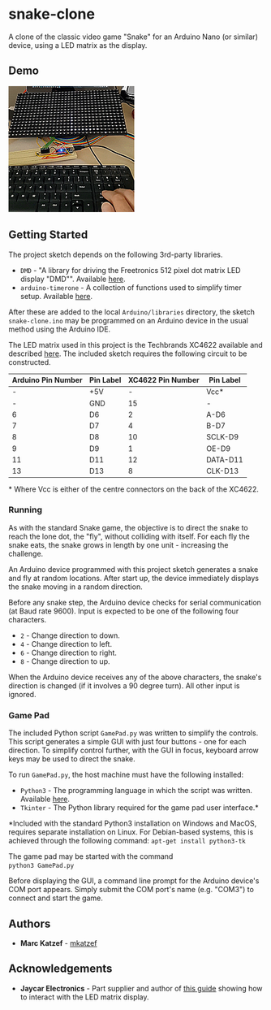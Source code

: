# snake-clone

A clone of the classic video game "Snake" for an Arduino Nano (or similar) device, using a LED matrix as the display.

## Demo

<img src="images/demo.gif" width="248" title="Snake clone demo">

## Getting Started

The project sketch depends on the following 3rd-party libraries.

* `DMD` - "A library for driving the Freetronics 512 pixel dot matrix LED display "DMD"". Available [here](https://github.com/freetronics/DMD).
* `arduino-timerone` - A collection of functions used to simplify timer setup. Available [here](https://code.google.com/archive/p/arduino-timerone/downloads).

After these are added to the local `Arduino/libraries` directory, the sketch `snake-clone.ino` may be programmed on an Arduino device in the usual method using the Arduino IDE.

The LED matrix used in this project is the Techbrands XC4622 available and described [here](https://www.jaycar.com.au/white-led-dot-matrix-display-for-arduino/p/XC4622). The included sketch requires the following circuit to be constructed. 

| Arduino Pin Number | Pin Label | XC4622 Pin Number | Pin Label | 
| --- | --- | --- | --- |   
| - | +5V | - | Vcc\* |  
| - | GND | 15 | - |  
| 6 | D6 | 2 | A-D6 |  
| 7 | D7 | 4 | B-D7 |  
| 8 | D8 | 10 | SCLK-D9 |  
| 9 | D9 | 1 | OE-D9 |  
| 11 | D11 | 12 | DATA-D11 |  
| 13 | D13 | 8 | CLK-D13 |  

\* Where Vcc is either of the centre connectors on the back of the XC4622.

### Running

As with the standard Snake game, the objective is to direct the snake to reach the lone dot, the "fly", without colliding with itself. For each fly the snake eats, the snake grows in length by one unit - increasing the challenge.

An Arduino device programmed with this project sketch generates a snake and fly at random locations. After start up, the device immediately displays the snake moving in a random direction.

Before any snake step, the Arduino device checks for serial communication (at Baud rate 9600). Input is expected to be one of the following four characters.

* `2` - Change direction to down.
* `4` - Change direction to left.
* `6` - Change direction to right.
* `8` - Change direction to up.

When the Arduino device receives any of the above characters, the snake's direction is changed (if it involves a 90 degree turn). All other input is ignored.

### Game Pad

The included Python script `GamePad.py` was written to simplify the controls. This script generates a simple GUI with just four buttons - one for each direction. To simplify control further, with the GUI in focus, keyboard arrow keys may be used to direct the snake.

To run `GamePad.py`, the host machine must have the following installed:
* `Python3` - The programming language in which the script was written. Available [here](https://www.python.org/).
* `Tkinter` - The Python library required for the game pad user interface.\*

\*Included with the standard Python3 installation on Windows and MacOS, requires separate installation on Linux. For Debian-based systems, this is achieved through the following command:
`apt-get install python3-tk`

The game pad may be started with the command  
`python3 GamePad.py`

Before displaying the GUI, a command line prompt for the Arduino device's COM port appears. Simply submit the COM port's name (e.g. "COM3") to connect and start the game.

## Authors

* **Marc Katzef** - [mkatzef](https://github.com/mkatzef)

## Acknowledgements

* **Jaycar Electronics** - Part supplier and author of [this guide](https://www.jaycar.co.nz/diy-arduino-clock) showing how to interact with the LED matrix display.
